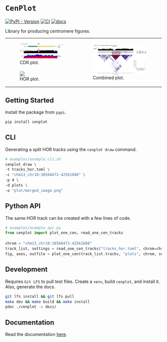 # `CenPlot`
[![PyPI - Version](https://img.shields.io/pypi/v/cenplot)](https://pypi.org/project/cenplot/)
[![CI](https://github.com/logsdon-lab/cenplot/actions/workflows/main.yaml/badge.svg)](https://github.com/logsdon-lab/cenplot/actions/workflows/main.yaml)
[![docs](https://github.com/logsdon-lab/cenplot/actions/workflows/docs.yaml/badge.svg)](https://github.com/logsdon-lab/cenplot/actions/workflows/docs.yaml)

Library for producing centromere figures.

<table>
  <tr>
    <td>
        <figure float="left">
            <img align="middle" src="docs/example_cdr.png" width="100%">
            <figcaption>CDR plot.</figcaption>
        </figure>
      <figure float="left">
            <img align="middle" src="docs/example_split_hor.png" width="100%">
            <figcaption>HOR plot.</figcaption>
        </figure>
    </td>
    <td>
        <figure float="left">
            <img align="middle" src="docs/example_multiple.png" width="100%">
            <figcaption>Combined plot.</figcaption>
        </figure>
    </td>
  </tr>
</table>

## Getting Started
Install the package from `pypi`.
```bash
pip install cenplot
```

## CLI
Generating a split HOR tracks using the `cenplot draw` command.
```bash
# examples/example_cli.sh
cenplot draw \
-t tracks_hor.toml \
-c "chm13_chr10:38568472-42561808" \
-p 4 \
-d plots \
-o "plot/merged_image.png"
```

## Python API
The same HOR track can be created with a few lines of code.
```python
# examples/example_api.py
from cenplot import plot_one_cen, read_one_cen_tracks

chrom = "chm13_chr10:38568472-42561808"
track_list, settings = read_one_cen_tracks("tracks_hor.toml", chrom=chrom)
fig, axes, outfile = plot_one_cen(track_list.tracks, "plots", chrom, settings)
```

## Development
Requires `Git LFS` to pull test files.
Create a `venv`, build `cenplot`, and install it. Also, generate the docs.
```bash
git lfs install && git lfs pull
make dev && make build && make install
pdoc ./cenplot -o docs/
```

## Documentation
Read the documentation [here](https://logsdon-lab.github.io/cenplot/cenplot.html).
